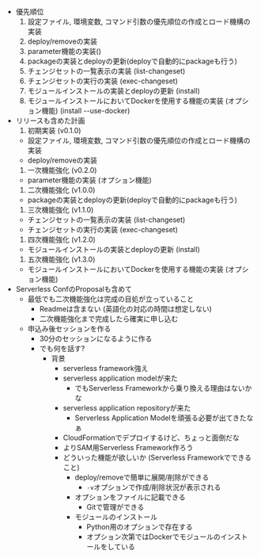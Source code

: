 - 優先順位
  1. 設定ファイル, 環境変数, コマンド引数の優先順位の作成とロード機構の実装
  1. deploy/removeの実装
  1. parameter機能の実装()
  1. packageの実装とdeployの更新(deployで自動的にpackageも行う)
  1. チェンジセットの一覧表示の実装 (list-changeset)
  1. チェンジセットの実行の実装 (exec-changeset)
  1. モジュールインストールの実装とdeployの更新 (install)
  1. モジュールインストールにおいてDockerを使用する機能の実装 (オプション機能) (install --use-docker)
- リリースも含めた計画
  1. 初期実装 (v0.1.0)
    - 設定ファイル, 環境変数, コマンド引数の優先順位の作成とロード機構の実装
    - deploy/removeの実装
  1. 一次機能強化 (v0.2.0)
    - parameter機能の実装 (オプション機能)
  1. 二次機能強化 (v1.0.0)
    - packageの実装とdeployの更新(deployで自動的にpackageも行う)
  1. 三次機能強化 (v1.1.0)
    - チェンジセットの一覧表示の実装 (list-changeset)
    - チェンジセットの実行の実装 (exec-changeset)
  1. 四次機能強化 (v1.2.0)
    - モジュールインストールの実装とdeployの更新 (install)
  1. 五次機能強化 (v1.3.0)
    - モジュールインストールにおいてDockerを使用する機能の実装 (オプション機能) 
- Serverless ConfのProposalも含めて
  - 最低でも二次機能強化は完成の目処が立っていること
    - Readmeは含まない (英語化の対応の時間は想定しない)
    - 二次機能強化まで完成したら確実に申し込む
  - 申込み後セッションを作る
    - 30分のセッションになるように作る
    - でも何を話す?
      - 背景
        - serverless framework強え
        - serverless application modelが来た
          - でもServerless Frameworkから乗り換える理由はないかな
        - serverless application repositoryが来た
          - Serverless Application Modelを頑張る必要が出てきたなぁ
        - CloudFormationでデプロイするけど、ちょっと面倒だな
        - よりSAM用Serverless Framework作ろう
        - どういった機能が欲しいか (Serverless Frameworkでできること)
          - deploy/removeで簡単に展開/削除ができる
            - ```-v```オプションで作成/削除状況が表示される
          - オプションをファイルに記載できる
            - Gitで管理ができる
          - モジュールのインストール
            - Python用のオプションで存在する
            - オプション次第ではDockerでモジュールのインストールをしている